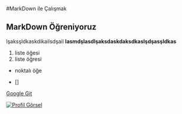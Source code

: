 #MarkDown ile Çalışmak
## MarkDown Öğreniyoruz

lşaksşldkaskdikailsdşail
**lasmdşlasdlşaksdaskdaksdkaslşdşasşldkas**


1. liste öğesi
2. liste öğresi

- noktalı öğe

- [] 

[Google Git](http://www.google.com)

[![Profil Görsel](https://avatars.githubusercontent.com/u/104060029?v=4)](htts://www.google.com)
